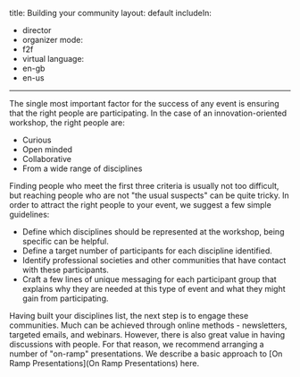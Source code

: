 title: Building your community
layout: default
includeIn: 
- director
- organizer
mode:
- f2f
- virtual
language:
- en-gb
- en-us
---

The single most important factor for the success of any event is ensuring that the right people are participating.  In the case of an innovation-oriented workshop, the right people are:
* Curious
* Open minded
* Collaborative
* From a wide range of disciplines

Finding people who meet the first three criteria is usually not too difficult, but reaching people who are not "the usual suspects" can be quite tricky. In order to attract the right people to your event, we suggest a few simple guidelines:

* Define which disciplines should be represented at the workshop, being specific can be helpful.
* Define a target number of participants for each discipline identified.
* Identify professional societies and other communities that have contact with these participants.
* Craft a few lines of unique messaging for each participant group that explains why they are needed at this type of event and what they might gain from participating.


Having built your disciplines list, the next step is to engage these communities. Much can be achieved through online methods - newsletters, targeted emails, and webinars. However, there is also great value in having discussions with people. For that reason, we recommend arranging a number of "on-ramp" presentations. We describe a basic approach to [On Ramp Presentations](On Ramp Presentations) here.